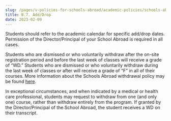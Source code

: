 ```yaml
---
slug: /pages/v-policies-for-schools-abroad/academic-policies/schools-abroad-b-7-add-drop
title: B.7. Add/Drop
date: 2023-02-09
---
```

Students should refer to the academic calendar for specific add/drop dates. Permission of the Director/Principal of your School Abroad is required in all cases.  

Students who are dismissed or who voluntarily withdraw after the on-site registration period and before the last week of classes will receive a grade of “WD.” Students who are dismissed or who voluntarily withdraw during the last week of classes or after will receive a grade of “F” in all of their courses. More information about the Schools Abroad withdrawal policy may be found [here](/pages/v-policies-for-schools-abroad/academic-policies/schools-abroad-b-9-withdrawals).  

In exceptional circumstances, and when indicated by a medical or health care professional, students may request to withdraw from one (and only one) course, rather than withdraw entirely from the program. If granted by the Director/Principal of the School Abroad, the student receives a WD on their transcript.
